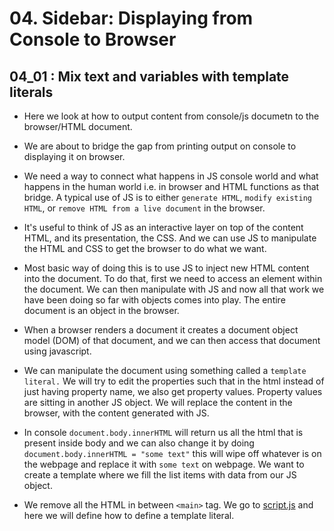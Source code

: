 # 04. Sidebar: Displaying from Console to Browser

## 04_01 : Mix text and variables with template literals

- Here we look at how to output content from console/js documetn to the browser/HTML document.

- We are about to bridge the gap from printing output on console to displaying it on browser.

- We need a way to connect what happens in JS console world and what happens in the human world i.e. in browser and HTML functions as that bridge. A typical use of JS is to either `generate HTML`, `modify existing HTML`, or `remove HTML from a live document` in the browser.

- It's useful to think of JS as an interactive layer on top of the content HTML, and its presentation, the CSS. And we can use JS to manipulate the HTML and CSS to get the browser to do what we want.

- Most basic way of doing this is to use JS to inject new HTML content into the document. To do that, first we need to access an element within the document. We can then manipulate with JS and now all that work we have been doing so far with objects comes into play. The entire document is an object in the browser.

- When a browser renders a document it creates a document object model (DOM) of that document, and we can then access that document using javascript.

- We can manipulate the document using something called a `template literal.` We will try to edit the properties such that in the html instead of just having property name, we also get property values. Property values are sitting in another JS object. We will replace the content in the browser, with the content generated with JS.

- In console `document.body.innerHTML` will return us all the html that is present inside body and we can also change it by doing `document.body.innerHTML = "some text"` this will wipe off whatever is on the webpage and replace it with `some text` on webpage. We want to create a template where we fill the list items with data from our JS object.

- We remove all the HTML in between `<main>` tag. We go to [script.js](04_01/script.js) and here we will define how to define a template literal.
